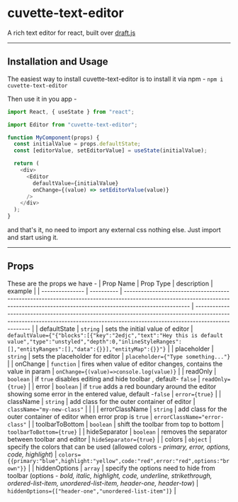 # cuvette-text-editor


A rich text editor for react, built over [draft.js](https://draftjs.org/)

---
## Installation and Usage

The easiest way to install cuvette-text-editor is to install it via npm -
`npm i cuvette-text-editor`

Then use it in you app -

```javascript
import React, { useState } from "react";

import Editor from "cuvette-text-editor";

function MyComponent(props) {
  const initialValue = props.defaultState;
  const [editorValue, setEditorValue] = useState(initialValue);

  return (
    <div>
      <Editor
        defaultValue={initialValue}
        onChange={(value) => setEditorValue(value)}
      />
    </div>
  );
}
```

and that's it, no need to import any external css nothing else. Just import and start using it.

---
## Props

These are the props we have -
| Prop Name       | Prop Type  | description                                                                                                                                                                         | example                                                                                                                                                                          |
| --------------- | ---------- | ----------------------------------------------------------------------------------------------------------------------------------------------------------------------------------- | -------------------------------------------------------------------------------------------------------------------------------------------------------------------------------- |
| defaultState    | `string`   | sets the initial value of editor                                                                                                                                                    | `defaultValue={"{"blocks":[{"key":"2edjc","text":"Hey this is default value","type":"unstyled","depth":0,"inlineStyleRanges":[],"entityRanges":[],"data":{}}],"entityMap":{}}"}` |
| placeholder     | `string`   | sets the placeholder for editor                                                                                                                                                     | `placeholder={"Type something..."}`                                                                                                                                              |
| onChange        | `function` | fires when value of editor changes, contains the value in param                                                                                                                     | `onChange={(value)=>console.log(value)}`                                                                                                                                         |
| readOnly        | `boolean`  | if `true` disables editing and hide toolbar , default- `false`                                                                                                                      | `readOnly={true}`                                                                                                                                                                |
| error           | `boolean`  | if `true` adds a red boundary around the editor showing some error in the entered value, default -`false`                                                                           | `error={true}`                                                                                                                                                                   |
| className       | `string`   | add class for the outer container of editor                                                                                                                                         | `className="my-new-class"`                                                                                                                                                       |
|                 |
| errorClassName  | `string`   | add class for the outer container of editor when error prop is `true`                                                                                                               | `errorClassName="error-class"`                                                                                                                                                   |
| toolbarToBottom | `boolean`  | shift the toolbar from top to bottom                                                                                                                                                | `toolbarToBottom={true}`                                                                                                                                                         |
| hideSeparator   | `boolean`  | removes the separator between toolbar and editor                                                                                                                                    | `hideSeparator={true}`                                                                                                                                                           |
| colors          | `object`   | specify the colors that can be used (allowed colors - _primary, error, options, code, highlight_)                                                                                   | `colors={{primary:"blue",highlight:"yellow",code:"red",error:"red",options:"brown"}}`                                                                                            |
| hiddenOptions   | `array`    | specify the options need to hide from toolbar (options - _bold, italic, highlight, code, underline, strikethrough, ordered-list-item, unordered-list-item, header-one, header-tow_) | `hiddenOptions={["header-one","unordered-list-item"]}`                                                                                                                           |
